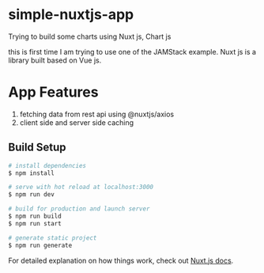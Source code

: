 # simple-nuxtjs-app

Trying to build some charts using Nuxt js, Chart js

this is first time I am trying to use one of the JAMStack example. Nuxt js is a library built based on Vue js.

# App Features

1. fetching data from rest api using @nuxtjs/axios
2. client side and server side caching

## Build Setup

```bash
# install dependencies
$ npm install

# serve with hot reload at localhost:3000
$ npm run dev

# build for production and launch server
$ npm run build
$ npm run start

# generate static project
$ npm run generate
```

For detailed explanation on how things work, check out [Nuxt.js docs](https://nuxtjs.org).
